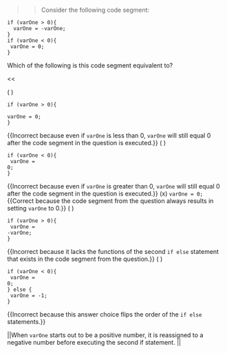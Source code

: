 >>Consider the following code segment:
<pre><code class="java language-java">if (varOne &gt; 0){
  varOne = -varOne;     
} 
if (varOne &lt; 0){
 varOne = 0;    
}
</code></pre>
<p>Which of the following is this code segment equivalent to?</p><<

( ) <pre><code class="java language-java">if (varOne &gt; 0){<br/>  varOne = 0;<br/>} </code></pre> {{Incorrect because even if <code>varOne</code> is less than 0, <code>varOne</code> will still equal 0 after the code segment in the question is executed.}}
( ) <pre><code class="java language-java">if (varOne &lt; 0){<br/>  varOne = 0;<br/>} </code></pre> {{Incorrect because even if <code>varOne</code> is greater than 0, <code>varOne</code> will still equal 0 after the code segment in the question is executed.}}
(x) <code>varOne = 0;</code> {{Correct because the code segment from the question always results in setting <code>varOne</code> to 0.}}
( ) <pre><code class="java language-java">if (varOne &gt; 0){<br/>  varOne = -varOne;<br/>} </code></pre> {{Incorrect because it lacks the functions of the second <code>if else</code> statement that exists in the code segment from the question.}}
( ) <pre><code class="java language-java">if (varOne &lt; 0){<br/>  varOne = 0;<br/>} else {<br/>  varOne = -1;<br/>} </code></pre> {{Incorrect because this answer choice flips the order of the <code>if else</code> statements.}}

||When <code>varOne</code> starts out to be a positive number, it is reassigned to a negative number before executing the second if statement. ||
